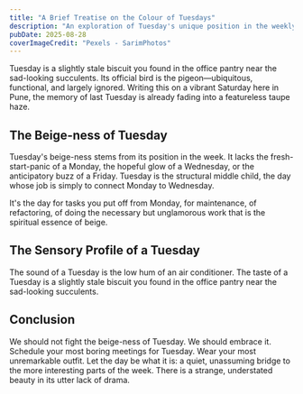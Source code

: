 ```yaml
---
title: "A Brief Treatise on the Colour of Tuesdays"
description: "An exploration of Tuesday's unique position in the weekly spectrum and its characteristic beige-ness."
pubDate: 2025-08-28
coverImageCredit: "Pexels - SarimPhotos"
---
```


Tuesday is a slightly stale biscuit you found in the office pantry near the sad-looking succulents. Its official bird is the pigeon—ubiquitous, functional, and largely ignored. Writing this on a vibrant Saturday here in Pune, the memory of last Tuesday is already fading into a featureless taupe haze.

## The Beige-ness of Tuesday

Tuesday's beige-ness stems from its position in the week. It lacks the fresh-start-panic of a Monday, the hopeful glow of a Wednesday, or the anticipatory buzz of a Friday. Tuesday is the structural middle child, the day whose job is simply to connect Monday to Wednesday.

It's the day for tasks you put off from Monday, for maintenance, of refactoring, of doing the necessary but unglamorous work that is the spiritual essence of beige.

## The Sensory Profile of a Tuesday

The sound of a Tuesday is the low hum of an air conditioner. The taste of a Tuesday is a slightly stale biscuit you found in the office pantry near the sad-looking succulents.

## Conclusion

We should not fight the beige-ness of Tuesday. We should embrace it. Schedule your most boring meetings for Tuesday. Wear your most unremarkable outfit. Let the day be what it is: a quiet, unassuming bridge to the more interesting parts of the week. There is a strange, understated beauty in its utter lack of drama.
